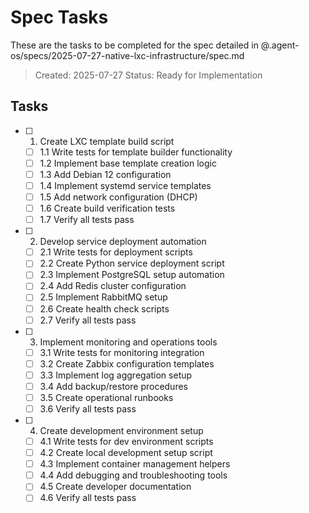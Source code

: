 # Spec Tasks

These are the tasks to be completed for the spec detailed in @.agent-os/specs/2025-07-27-native-lxc-infrastructure/spec.md

> Created: 2025-07-27
> Status: Ready for Implementation

## Tasks

- [ ] 1. Create LXC template build script
  - [ ] 1.1 Write tests for template builder functionality
  - [ ] 1.2 Implement base template creation logic
  - [ ] 1.3 Add Debian 12 configuration
  - [ ] 1.4 Implement systemd service templates
  - [ ] 1.5 Add network configuration (DHCP)
  - [ ] 1.6 Create build verification tests
  - [ ] 1.7 Verify all tests pass

- [ ] 2. Develop service deployment automation
  - [ ] 2.1 Write tests for deployment scripts
  - [ ] 2.2 Create Python service deployment script
  - [ ] 2.3 Implement PostgreSQL setup automation
  - [ ] 2.4 Add Redis cluster configuration
  - [ ] 2.5 Implement RabbitMQ setup
  - [ ] 2.6 Create health check scripts
  - [ ] 2.7 Verify all tests pass

- [ ] 3. Implement monitoring and operations tools
  - [ ] 3.1 Write tests for monitoring integration
  - [ ] 3.2 Create Zabbix configuration templates
  - [ ] 3.3 Implement log aggregation setup
  - [ ] 3.4 Add backup/restore procedures
  - [ ] 3.5 Create operational runbooks
  - [ ] 3.6 Verify all tests pass

- [ ] 4. Create development environment setup
  - [ ] 4.1 Write tests for dev environment scripts
  - [ ] 4.2 Create local development setup script
  - [ ] 4.3 Implement container management helpers
  - [ ] 4.4 Add debugging and troubleshooting tools
  - [ ] 4.5 Create developer documentation
  - [ ] 4.6 Verify all tests pass